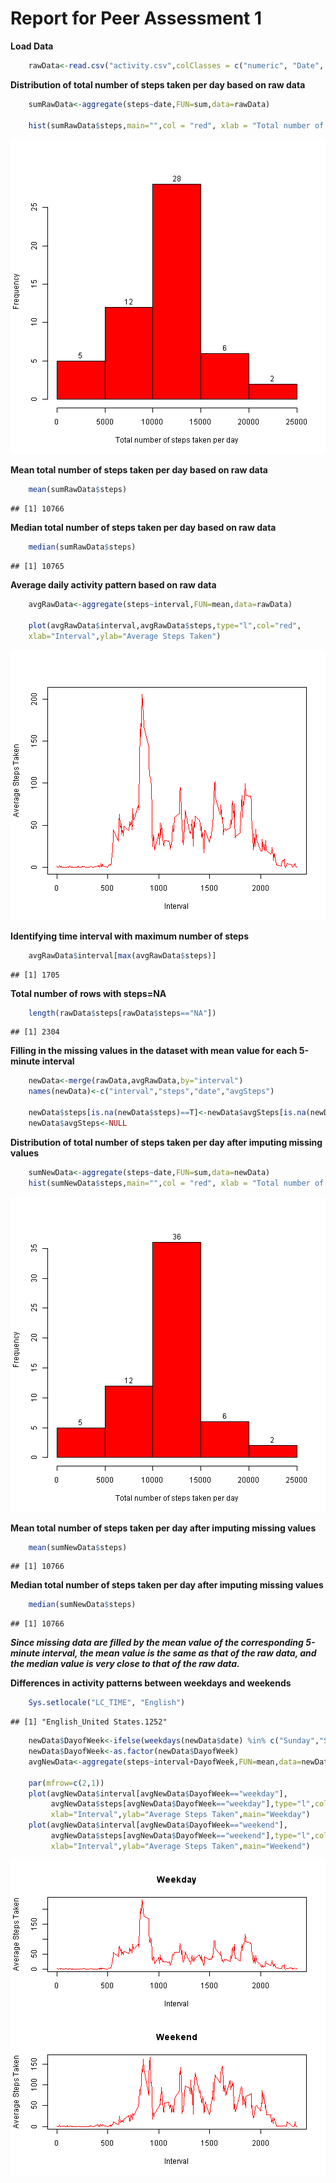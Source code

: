 Report for Peer Assessment 1
========================================================

**Load Data**


```r
    rawData<-read.csv("activity.csv",colClasses = c("numeric", "Date", "numeric"))
```

**Distribution of total number of steps taken per day based on raw data**

```r
    sumRawData<-aggregate(steps~date,FUN=sum,data=rawData)

    hist(sumRawData$steps,main="",col = "red", xlab = "Total number of steps taken per day",labels=T)
```

![plot of chunk unnamed-chunk-2](figure/unnamed-chunk-2.png) 

**Mean total number of steps taken per day based on raw data**

```r
    mean(sumRawData$steps)
```

```
## [1] 10766
```
**Median total number of steps taken per day based on raw data**

```r
    median(sumRawData$steps)
```

```
## [1] 10765
```

**Average daily activity pattern based on raw data**

```r
    avgRawData<-aggregate(steps~interval,FUN=mean,data=rawData)
    
    plot(avgRawData$interval,avgRawData$steps,type="l",col="red",
    xlab="Interval",ylab="Average Steps Taken")
```

![plot of chunk unnamed-chunk-5](figure/unnamed-chunk-5.png) 

**Identifying time interval with maximum number of steps**

```r
    avgRawData$interval[max(avgRawData$steps)]
```

```
## [1] 1705
```


**Total number of rows with steps=NA**

```r
    length(rawData$steps[rawData$steps=="NA"])
```

```
## [1] 2304
```

**Filling in the missing values in the dataset with mean value for each 5-minute interval**

```r
    newData<-merge(rawData,avgRawData,by="interval")
    names(newData)<-c("interval","steps","date","avgSteps")

    newData$steps[is.na(newData$steps)==T]<-newData$avgSteps[is.na(newData$steps)==T]
    newData$avgSteps<-NULL
```
**Distribution of total number of steps taken per day after imputing missing values**


```r
    sumNewData<-aggregate(steps~date,FUN=sum,data=newData)
    hist(sumNewData$steps,main="",col = "red", xlab = "Total number of steps taken per day",labels=T)
```

![plot of chunk unnamed-chunk-9](figure/unnamed-chunk-9.png) 

**Mean total number of steps taken per day after imputing missing values**

```r
    mean(sumNewData$steps)
```

```
## [1] 10766
```
**Median total number of steps taken per day after imputing missing values**

```r
    median(sumNewData$steps)
```

```
## [1] 10766
```
***Since missing data are filled by the mean value of the corresponding 5-minute interval, the mean value is the same as that of the raw data, and the median value is very close to that of the raw data.***

**Differences in activity patterns between weekdays and weekends**

```r
    Sys.setlocale("LC_TIME", "English")
```

```
## [1] "English_United States.1252"
```

```r
    newData$DayofWeek<-ifelse(weekdays(newData$date) %in% c("Sunday","Saturday"),"weekend","weekday")
    newData$DayofWeek<-as.factor(newData$DayofWeek)
    avgNewData<-aggregate(steps~interval+DayofWeek,FUN=mean,data=newData)
    
    par(mfrow=c(2,1))
    plot(avgNewData$interval[avgNewData$DayofWeek=="weekday"],
         avgNewData$steps[avgNewData$DayofWeek=="weekday"],type="l",col="red",
         xlab="Interval",ylab="Average Steps Taken",main="Weekday")
    plot(avgNewData$interval[avgNewData$DayofWeek=="weekend"],
         avgNewData$steps[avgNewData$DayofWeek=="weekend"],type="l",col="red",
         xlab="Interval",ylab="Average Steps Taken",main="Weekend")
```

![plot of chunk unnamed-chunk-12](figure/unnamed-chunk-12.png) 
